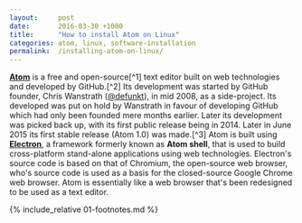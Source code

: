 ```yaml
---
layout:     post
date:       2016-03-30 +1000
title:      "How to install Atom on Linux"
categories: atom, linux, software-installation
permalink:  /installing-atom-on-linux/
---
```


[**Atom**](https://atom.io) is a free and open-source[^1] text editor built on web technologies and developed by GitHub.[^2] Its development was started by GitHub founder, Chris Wanstrath ([@defunkt](http://github.com/defunkt)), in mid 2008, as a side-project. Its developed was put on hold by Wanstrath in favour of developing GitHub which had only been founded mere months earlier. Later its development was picked back up, with its first public release being in 2014. Later in June 2015 its first stable release (Atom 1.0) was made.[^3] Atom is built using [**Electron**](https://electron.atom.io), a framework formerly known as **Atom shell**, that is used to build cross-platform stand-alone applications using web technologies. Electron's source code is based on that of Chromium, the open-source web browser, who's source code is used as a basis for the closed-source Google Chrome web browser. Atom is essentially like a web browser that's been redesigned to be used as a text editor. 

{% include_relative 01-footnotes.md %}
